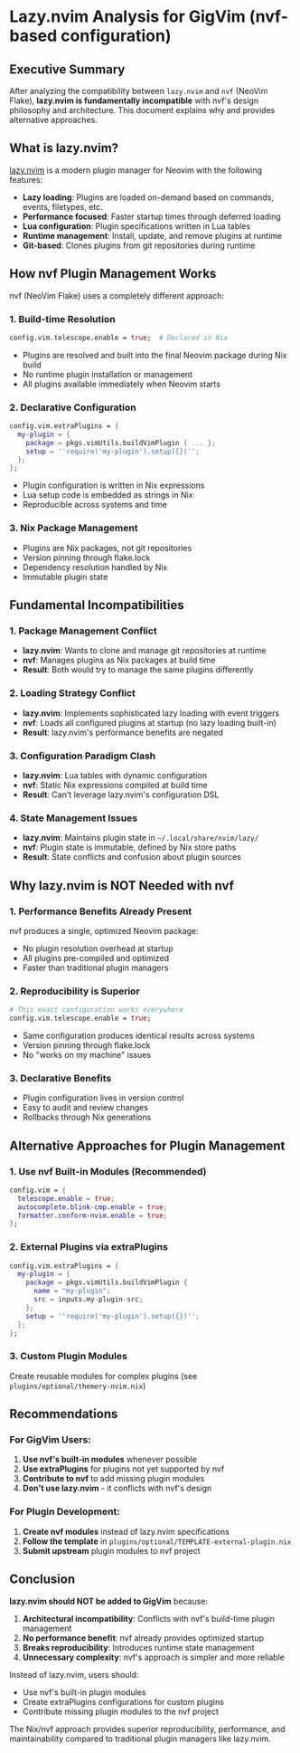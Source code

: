 # Lazy.nvim Analysis for GigVim (nvf-based configuration)

## Executive Summary

After analyzing the compatibility between `lazy.nvim` and `nvf` (NeoVim Flake), **lazy.nvim is fundamentally incompatible** with nvf's design philosophy and architecture. This document explains why and provides alternative approaches.

## What is lazy.nvim?

[lazy.nvim](https://github.com/folke/lazy.nvim) is a modern plugin manager for Neovim with the following features:
- **Lazy loading**: Plugins are loaded on-demand based on commands, events, filetypes, etc.
- **Performance focused**: Faster startup times through deferred loading
- **Lua configuration**: Plugin specifications written in Lua tables
- **Runtime management**: Install, update, and remove plugins at runtime
- **Git-based**: Clones plugins from git repositories during runtime

## How nvf Plugin Management Works

nvf (NeoVim Flake) uses a completely different approach:

### 1. **Build-time Resolution**
```nix
config.vim.telescope.enable = true;  # Declared in Nix
```
- Plugins are resolved and built into the final Neovim package during Nix build
- No runtime plugin installation or management
- All plugins available immediately when Neovim starts

### 2. **Declarative Configuration**
```nix
config.vim.extraPlugins = {
  my-plugin = {
    package = pkgs.vimUtils.buildVimPlugin { ... };
    setup = ''require('my-plugin').setup({})'';
  };
};
```
- Plugin configuration is written in Nix expressions
- Lua setup code is embedded as strings in Nix
- Reproducible across systems and time

### 3. **Nix Package Management**
- Plugins are Nix packages, not git repositories
- Version pinning through flake.lock
- Dependency resolution handled by Nix
- Immutable plugin state

## Fundamental Incompatibilities

### 1. **Package Management Conflict**
- **lazy.nvim**: Wants to clone and manage git repositories at runtime
- **nvf**: Manages plugins as Nix packages at build time
- **Result**: Both would try to manage the same plugins differently

### 2. **Loading Strategy Conflict**
- **lazy.nvim**: Implements sophisticated lazy loading with event triggers
- **nvf**: Loads all configured plugins at startup (no lazy loading built-in)
- **Result**: lazy.nvim's performance benefits are negated

### 3. **Configuration Paradigm Clash**
- **lazy.nvim**: Lua tables with dynamic configuration
- **nvf**: Static Nix expressions compiled at build time
- **Result**: Can't leverage lazy.nvim's configuration DSL

### 4. **State Management Issues**
- **lazy.nvim**: Maintains plugin state in `~/.local/share/nvim/lazy/`
- **nvf**: Plugin state is immutable, defined by Nix store paths
- **Result**: State conflicts and confusion about plugin sources

## Why lazy.nvim is NOT Needed with nvf

### 1. **Performance Benefits Already Present**
nvf produces a single, optimized Neovim package:
- No plugin resolution overhead at startup
- All plugins pre-compiled and optimized
- Faster than traditional plugin managers

### 2. **Reproducibility is Superior**
```nix
# This exact configuration works everywhere
config.vim.telescope.enable = true;
```
- Same configuration produces identical results across systems
- Version pinning through flake.lock
- No "works on my machine" issues

### 3. **Declarative Benefits**
- Plugin configuration lives in version control
- Easy to audit and review changes
- Rollbacks through Nix generations

## Alternative Approaches for Plugin Management

### 1. **Use nvf Built-in Modules (Recommended)**
```nix
config.vim = {
  telescope.enable = true;
  autocomplete.blink-cmp.enable = true;
  formatter.conform-nvim.enable = true;
};
```

### 2. **External Plugins via extraPlugins**
```nix
config.vim.extraPlugins = {
  my-plugin = {
    package = pkgs.vimUtils.buildVimPlugin {
      name = "my-plugin";
      src = inputs.my-plugin-src;
    };
    setup = ''require('my-plugin').setup({})'';
  };
};
```

### 3. **Custom Plugin Modules**
Create reusable modules for complex plugins (see `plugins/optional/themery-nvim.nix`)

## Recommendations

### For GigVim Users:
1. **Use nvf's built-in modules** whenever possible
2. **Use extraPlugins** for plugins not yet supported by nvf
3. **Contribute to nvf** to add missing plugin modules
4. **Don't use lazy.nvim** - it conflicts with nvf's design

### For Plugin Development:
1. **Create nvf modules** instead of lazy.nvim specifications
2. **Follow the template** in `plugins/optional/TEMPLATE-external-plugin.nix`
3. **Submit upstream** plugin modules to nvf project

## Conclusion

**lazy.nvim should NOT be added to GigVim** because:

1. **Architectural incompatibility**: Conflicts with nvf's build-time plugin management
2. **No performance benefit**: nvf already provides optimized startup
3. **Breaks reproducibility**: Introduces runtime state management
4. **Unnecessary complexity**: nvf's approach is simpler and more reliable

Instead of lazy.nvim, users should:
- Use nvf's built-in plugin modules
- Create extraPlugins configurations for custom plugins
- Contribute missing plugin modules to the nvf project

The Nix/nvf approach provides superior reproducibility, performance, and maintainability compared to traditional plugin managers like lazy.nvim.